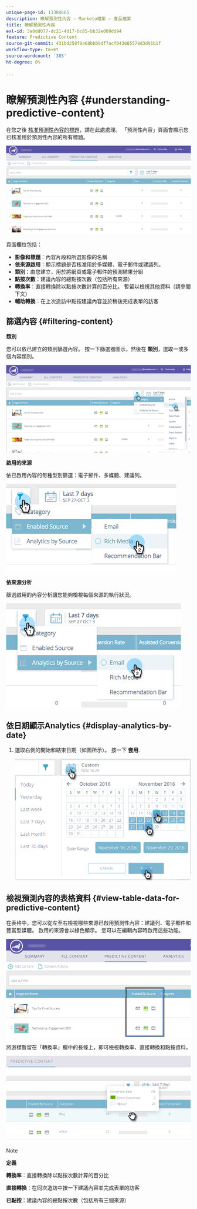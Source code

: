 ```yaml
---
unique-page-id: 11384665
description: 瞭解預測性內容 — Marketo檔案 — 產品檔案
title: 瞭解預測性內容
exl-id: 3a8dd077-dc21-4d17-bc85-bb32e009dd94
feature: Predictive Content
source-git-commit: 431bd258f9a68bbb9df7acf043085578d3d91b1f
workflow-type: tm+mt
source-wordcount: '305'
ht-degree: 0%

---
```


# 瞭解預測性內容 {#understanding-predictive-content}

在您之後 [核准預測性內容的標題](/help/marketo/product-docs/predictive-content/working-with-all-content/approve-a-title-for-predictive-content.md)，請在此處處理。 「預測性內容」頁面會顯示您已核准用於預測性內容的所有標題。

![](assets/image2017-10-3-9-3a21-3a38.png)

頁面欄位包括：

* **影像和標題**：內容片段和所選影像的名稱
* **依來源啟用**：顯示標題是否核准用於多媒體、電子郵件或建議列。
* **類別**：由您建立，用於將網頁或電子郵件的預測結果分組
* **點按次數**：建議內容的總點按次數（包括所有來源）
* **轉換率**：直接轉換除以點按次數計算的百分比。 暫留以檢視其他資料（請參閱下文）
* **輔助轉換**：在上次造訪中點按建議內容並於稍後完成表單的訪客

## 篩選內容 {#filtering-content}

**類別**

您可以依已建立的類別篩選內容。 按一下篩選器圖示，然後在 **類別**，選取一或多個內容類別。

![](assets/image2017-10-3-9-3a24-3a38.png)

**啟用的來源**

依已啟用內容的每種型別篩選：電子郵件、多媒體、建議列。

![](assets/image2017-10-3-9-3a25-3a9.png)

**依來源分析**

篩選啟用的內容分析讓您能夠檢視每個來源的執行狀況。

![](assets/image2017-10-3-9-3a25-3a34.png)

## 依日期顯示Analytics {#display-analytics-by-date}

1. 選取右側的開始和結束日期（如圖所示）。 按一下 **套用**.

   ![](assets/predictive-content-filter-by-date-hands.png)

## 檢視預測內容的表格資料 {#view-table-data-for-predictive-content}

在表格中，您可以從左至右檢視哪些來源已啟用預測性內容：建議列、電子郵件和豐富型媒體。 啟用的來源會以綠色顯示。 您可以在編輯內容時啟用這些功能。

![](assets/image2017-10-3-9-3a26-3a25.png)

將游標暫留在「轉換率」欄中的長條上，即可檢視轉換率、直接轉換和點按資料。

![](assets/predictive-content-conversion-rate-popup-hand.png)

>[!NOTE]
>
>**定義**
>
>**轉換率**：直接轉換除以點按次數計算的百分比
>
>**直接轉換**：在同次造訪中按一下建議內容並完成表單的訪客
>
>**已點按**：建議內容的總點按次數（包括所有三個來源）

